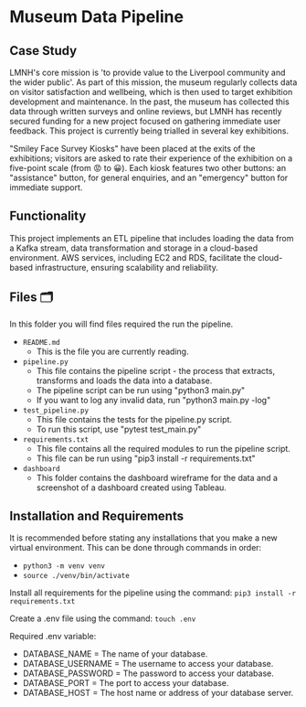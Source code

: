 # Museum Data Pipeline
## Case Study
LMNH's core mission is 'to provide value to the Liverpool community and the wider public'. As part of this mission, the museum regularly collects data on visitor satisfaction and wellbeing, which is then used to target exhibition development and maintenance. In the past, the museum has collected this data through written surveys and online reviews, but LMNH has recently secured funding for a new project focused on gathering immediate user feedback. This project is currently being trialled in several key exhibitions.

"Smiley Face Survey Kiosks" have been placed at the exits of the exhibitions; visitors are asked to rate their experience of the exhibition on a five-point scale (from 😡 to 😀). Each kiosk features two other buttons: an "assistance" button, for general enquiries, and an "emergency" button for immediate support.

## Functionality
This project implements an ETL pipeline that includes loading the data from a Kafka stream, data transformation and storage in a cloud-based environment. AWS services, including EC2 and RDS, facilitate the cloud-based infrastructure, ensuring scalability and reliability.

## Files 🗂️

In this folder you will find files required the run the pipeline.

- `README.md`
    - This is the file you are currently reading.
- `pipeline.py`
    - This file contains the pipeline script - the process that extracts, transforms and loads the data into a database.
    - The pipeline script can be run using "python3 main.py"
    - If you want to log any invalid data, run "python3 main.py -log"
- `test_pipeline.py`
    - This file contains the tests for the pipeline.py script.
    - To run this script, use "pytest test_main.py"
- `requirements.txt`
    - This file contains all the required modules to run the pipeline script.
    - This file can be run using "pip3 install -r requirements.txt"
- `dashboard`
    - This folder contains the dashboard wireframe for the data and a screenshot of a dashboard created using Tableau.

## Installation and Requirements
It is recommended before stating any installations that you make a new virtual environment. This can be done through commands in order:
- `python3 -m venv venv `
- `source ./venv/bin/activate`

Install all requirements for the pipeline using the command:
`pip3 install -r requirements.txt `

Create a .env file using the command:
`touch .env`

Required .env variable:
- DATABASE_NAME = The name of your database.
- DATABASE_USERNAME = The username to access your database.
- DATABASE_PASSWORD = The password to access your database.
- DATABASE_PORT = The port to access your database.
- DATABASE_HOST = The host name or address of your database server.